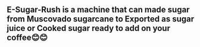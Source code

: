 ## E-Sugar-Rush is a machine that can made sugar from Muscovado sugarcane to Exported as sugar juice or Cooked sugar ready to add on your coffee😊😊
